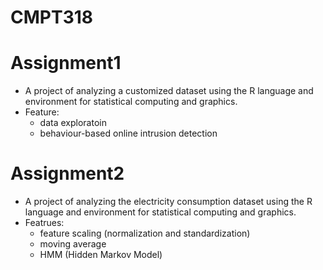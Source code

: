 # CMPT318
# Assignment1

- A project of analyzing a customized dataset using the R language and environment for statistical computing and graphics.
- Feature:
  - data exploratoin
  - behaviour-based online intrusion detection


# Assignment2
- A project of analyzing the electricity consumption dataset using the R language and environment for statistical computing and graphics.
- Featrues:
  - feature scaling (normalization and standardization)
  - moving average
  - HMM (Hidden Markov Model)

